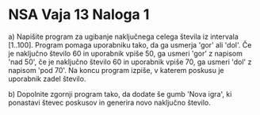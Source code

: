 # NSA Vaja 13 Naloga 1

a)	Napišite program za ugibanje naključnega celega števila iz intervala [1..100]. Program pomaga uporabniku tako, da ga usmerja 'gor' ali 'dol'. Če je naključno število 60 in uporabnik vpiše 50, ga usmeri 'gor' z napisom 'nad 50', če je naključno število 60 in uporabnik vpiše 70, ga usmeri 'dol' z napisom 'pod 70'. Na koncu program izpiše, v katerem poskusu je uporabnik zadel število.

b)	Dopolnite zgornji program tako, da dodate še gumb 'Nova igra', ki ponastavi števec poskusov in generira novo naključno število.